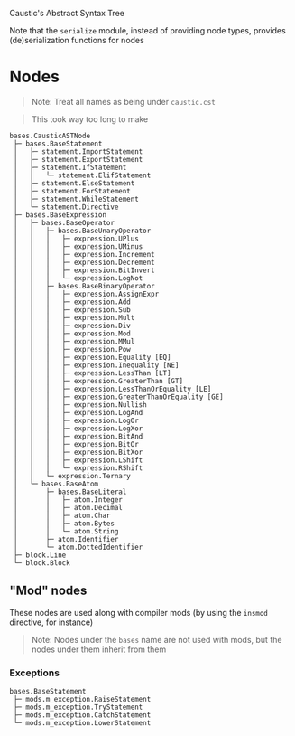 Caustic's Abstract Syntax Tree

Note that the `serialize` module, instead of providing node types,
provides (de)serialization functions for nodes

# Nodes

> Note: Treat all names as being under `caustic.cst`

> This took way too long to make

```
bases.CausticASTNode
 ├─ bases.BaseStatement
 │   ├─ statement.ImportStatement
 │   ├─ statement.ExportStatement
 │   ├─ statement.IfStatement
 │   │   └─ statement.ElifStatement
 │   ├─ statement.ElseStatement
 │   ├─ statement.ForStatement
 │   ├─ statement.WhileStatement
 │   └─ statement.Directive
 ├─ bases.BaseExpression
 │   ├─ bases.BaseOperator
 │   │   ├─ bases.BaseUnaryOperator
 │   │   │   ├─ expression.UPlus
 │   │   │   ├─ expression.UMinus
 │   │   │   ├─ expression.Increment
 │   │   │   ├─ expression.Decrement
 │   │   │   ├─ expression.BitInvert
 │   │   │   └─ expression.LogNot
 │   │   ├─ bases.BaseBinaryOperator
 │   │   │   ├─ expression.AssignExpr
 │   │   │   ├─ expression.Add
 │   │   │   ├─ expression.Sub
 │   │   │   ├─ expression.Mult
 │   │   │   ├─ expression.Div
 │   │   │   ├─ expression.Mod
 │   │   │   ├─ expression.MMul
 │   │   │   ├─ expression.Pow
 │   │   │   ├─ expression.Equality [EQ]
 │   │   │   ├─ expression.Inequality [NE]
 │   │   │   ├─ expression.LessThan [LT]
 │   │   │   ├─ expression.GreaterThan [GT]
 │   │   │   ├─ expression.LessThanOrEquality [LE]
 │   │   │   ├─ expression.GreaterThanOrEquality [GE]
 │   │   │   ├─ expression.Nullish
 │   │   │   ├─ expression.LogAnd
 │   │   │   ├─ expression.LogOr
 │   │   │   ├─ expression.LogXor
 │   │   │   ├─ expression.BitAnd
 │   │   │   ├─ expression.BitOr
 │   │   │   ├─ expression.BitXor
 │   │   │   ├─ expression.LShift
 │   │   │   └─ expression.RShift
 │   │   └─ expression.Ternary
 │   └─ bases.BaseAtom
 │       ├─ bases.BaseLiteral
 │       │   ├─ atom.Integer
 │       │   ├─ atom.Decimal
 │       │   ├─ atom.Char
 │       │   ├─ atom.Bytes
 │       │   └─ atom.String
 │       ├─ atom.Identifier
 │       └─ atom.DottedIdentifier
 ├─ block.Line
 └─ block.Block
```

## "Mod" nodes

These nodes are used along with compiler mods (by using the `insmod` directive, for instance)

> Note: Nodes under the `bases` name are not used with mods, but the nodes under them
inherit from them

### Exceptions
```
bases.BaseStatement
 ├─ mods.m_exception.RaiseStatement
 ├─ mods.m_exception.TryStatement
 ├─ mods.m_exception.CatchStatement
 └─ mods.m_exception.LowerStatement
```
